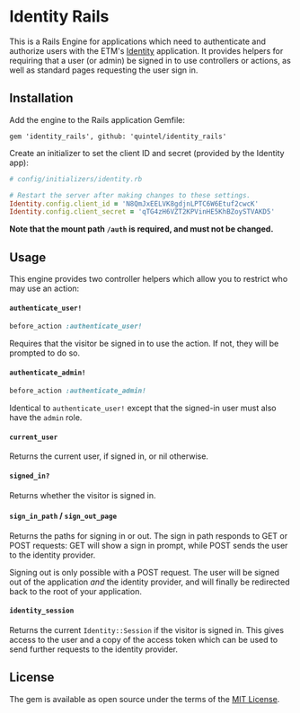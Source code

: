 # Identity Rails

This is a Rails Engine for applications which need to authenticate and authorize users with the
ETM's [Identity](https://id.energytransitionmodel.com/users/sign_in) application. It provides
helpers for requiring that a user (or admin) be signed in to use controllers or actions, as well as
standard pages requesting the user sign in.

## Installation

Add the engine to the Rails application Gemfile:

```
gem 'identity_rails', github: 'quintel/identity_rails'
```

Create an initializer to set the client ID and secret (provided by the Identity app):

```ruby
# config/initializers/identity.rb

# Restart the server after making changes to these settings.
Identity.config.client_id = 'N8QmJxEELVK8gdjnLPTC6W6Etuf2cwcK'
Identity.config.client_secret = 'qTG4zH6VZT2KPVinHE5KhBZoySTVAKD5'
```

**Note that the mount path `/auth` is required, and must not be changed.**

## Usage

This engine provides two controller helpers which allow you to restrict who may use an action:

#### `authenticate_user!`

```ruby
before_action :authenticate_user!
```

Requires that the visitor be signed in to use the action. If not, they will be prompted to do so.

#### `authenticate_admin!`

```ruby
before_action :authenticate_admin!
```

Identical to `authenticate_user!` except that the signed-in user must also have the `admin` role.

#### `current_user`

Returns the current user, if signed in, or nil otherwise.

#### `signed_in?`

Returns whether the visitor is signed in.

#### `sign_in_path` / `sign_out_page`

Returns the paths for signing in or out. The sign in path responds to GET or POST requests: GET will
show a sign in prompt, while POST sends the user to the identity provider.

Signing out is only possible with a POST request. The user will be signed out of the application
_and_ the identity provider, and will finally be redirected back to the root of your application.

#### `identity_session`

Returns the current `Identity::Session` if the visitor is signed in. This gives access to the user
and a copy of the access token which can be used to send further requests to the identity provider.

## License

The gem is available as open source under the terms of the
[MIT License](https://opensource.org/licenses/MIT).
